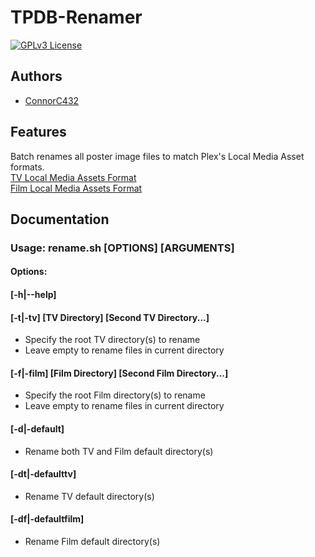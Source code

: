 # TPDB-Renamer


[![GPLv3 License](https://img.shields.io/badge/License-GPL%20v3-yellow.svg)](https://opensource.org/license/gpl-3-0/)

## Authors

- [ConnorC432](https://github.com/ConnorC432)

## Features

Batch renames all poster image files to match Plex's Local Media Asset formats.\
[TV Local Media Assets Format](https://support.plex.tv/articles/200220717-local-media-assets-tv-shows/)\
[Film Local Media Assets Format](https://support.plex.tv/articles/200220677-local-media-assets-movies/)

## Documentation

### Usage: rename.sh [OPTIONS] [ARGUMENTS]

#### Options:

#### [-h|--help]
#### [-t|-tv]	[TV Directory]		[Second TV Directory...]
- Specify the root TV directory(s) to rename
- Leave empty to rename files in current directory
#### [-f|-film]	[Film Directory]	[Second Film Directory...]
- Specify the root Film directory(s) to rename
- Leave empty to rename files in current directory
#### [-d|-default]
- Rename both TV and Film default directory(s)
#### [-dt|-defaulttv]
- Rename TV default directory(s)
#### [-df|-defaultfilm]
- Rename Film default directory(s)